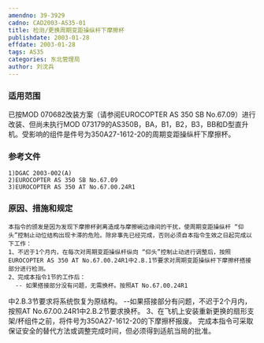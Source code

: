 ```yaml
---
amendno: 39-3929
cadno: CAD2003-AS35-01
title: 检测/更换周期变距操纵杆下摩擦杯
publishdate: 2003-01-28
effdate: 2003-01-28
tags: AS35
categories: 东北管理局
author: 刘沈兵
---
```


### 适用范围 
已按MOD 070682改装方案（请参阅EUROCOPTER AS 350 SB No.67.09）进行改装、但尚未执行MOD 073179的AS350B，BA，B1，B2，B3，BB和D型直升机。受影响的组件是件号为350A27-1612-20的周期变距操纵杆下摩擦杯。

### 参考文件
    1)DGAC 2003-002(A) 
    2)EUROCOPTER AS 350 SB No.67.09 
    3)EUROCOPTER AS 350 AT No.67.00.24R1 

### 原因、措施和规定 
    本指令的颁发是因为发现下摩擦杯剥离造成与摩擦碗边缘间的干扰，使周期变距操纵杆 “仰头”控制止动位结构出现卡滞的危险。除非事先已经完成，否则必须自本指令生效之日起完成以下工作： 
    1、不迟于1个月内，在每次对周期变距操纵杆纵向 “仰头”控制止动进行调整后，按照EUROCOPTER AS 350 AT No.67.00.24R1中2.B.1节要求对周期变距操纵杆下摩擦杯搭接部分进行检测。 
    2、完成本指令1节的工作后： 
      -- 如果搭接部分没有问题，无需换杯。按照AT No.67.00.24R1
  
中2.B.3节要求将系统恢复为原结构。       --如果搭接部分有问题，不迟于2个月内，按照AT No.67.00.24R1中2.B.2节要求换杯。     3、在飞机上安装重新更换的扇形支架/杯组件之前，将件号为350A27-1612-20的下摩擦杯报废。     完成本指令可采取保证安全的替代方法或调整完成时间，但必须得到适航当局的批准。
